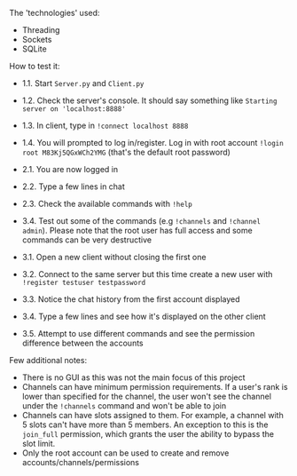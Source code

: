 The 'technologies' used:
  * Threading
  * Sockets
  * SQLite

  
How to test it:
  - 1.1. Start `Server.py` and `Client.py`
  - 1.2. Check the server's console. It should say something like `Starting server on 'localhost:8888'`
  - 1.3. In client, type in `!connect localhost 8888` 
  - 1.4. You will prompted to log in/register. Log in with root account `!login root M83Kj5QGxWCh2YMG` (that's the default root password)
  
  - 2.1. You are now logged in
  - 2.2. Type a few lines in chat
  - 2.3. Check the available commands with `!help`
  - 3.4. Test out some of the commands (e.g `!channels` and `!channel admin`). Please note that the root user has full access and some commands can be very destructive
  
  - 3.1. Open a new client without closing the first one
  - 3.2. Connect to the same server but this time create a new user with `!register testuser testpassword`
  - 3.3. Notice the chat history from the first account displayed
  - 3.4. Type a few lines and see how it's displayed on the other client
  - 3.5. Attempt to use different commands and see the permission difference between the accounts

  
Few additional notes:
  * There is no GUI as this was not the main focus of this project
  * Channels can have minimum permission requirements. If a user's rank is lower than specified for the channel, the user won't see the channel under the `!channels` command and won't be able to join
  * Channels can have slots assigned to them. For example, a channel with 5 slots can't have more than 5 members. An exception to this is the `join_full` permission, which grants the user the ability to bypass the slot limit.
  * Only the root account can be used to create and remove accounts/channels/permissions